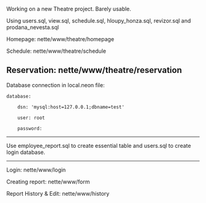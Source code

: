 Working on a new Theatre project. Barely usable.

Using users.sql, view.sql, schedule.sql, hloupy_honza.sql, revizor.sql and prodana_nevesta.sql

Homepage: nette/www/theatre/homepage

Schedule: nette/www/theatre/schedule

Reservation: nette/www/theatre/reservation
--------------------

Database connection in local.neon file:



	database:

		dsn: 'mysql:host=127.0.0.1;dbname=test'  
	
		user: root  
	
		password:  
	
  --------------------
  
  Use employee_report.sql to create essential table and users.sql to create login database.
  
  --------------------
  
  Login: nette/www/login
  
  Creating report: nette/www/form
  
  Report History & Edit: nette/www/history
